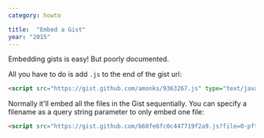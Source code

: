 ```yaml
---
category: howto

title:  "Embed a Gist"
year: "2015"
---
```

Embedding gists is easy! But poorly documented.

All you have to do is add `.js` to the end of the gist url:

```html
<script src="https://gist.github.com/amonks/9363267.js" type="text/javascript"></script>
```

Normally it'll embed all the files in the Gist sequentially. You can specify a filename as a query string parameter to only embed one file:

```html
<script src="https://gist.github.com/b68fe6fc0c447719f2a9.js?file=0-pftv-skip-interstitial-ads.user.js" type="text/javascript"></script>
```
